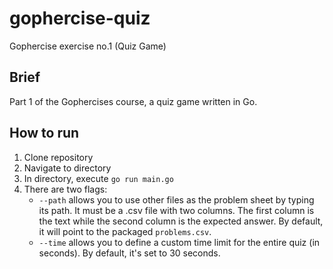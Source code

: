 # gophercise-quiz
Gophercise exercise no.1 (Quiz Game)

## Brief
Part 1 of the Gophercises course, a quiz game written in Go.

## How to run
1. Clone repository
2. Navigate to directory
3. In directory, execute `go run main.go`
4. There are two flags:
   - `--path` allows you to use other files as the problem sheet by typing its path. It must be a .csv file with two columns. The first column is the text while the second column is the expected answer. By default, it will point to the packaged `problems.csv`.
   - `--time` allows you to define a custom time limit for the entire quiz (in seconds). By default, it's set to 30 seconds.
